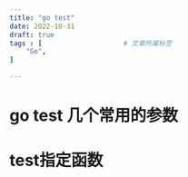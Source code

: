```yaml
---
title: "go test"
date: 2022-10-31
draft: true
tags : [                    # 文章所属标签
    "Go",
]

---
```



# go test 几个常用的参数

# test指定函数

```go



```
